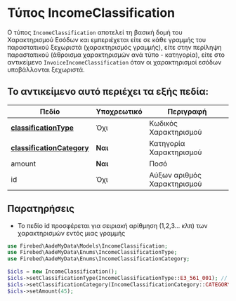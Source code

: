 # Τύπος IncomeClassification

Ο τύπος `IncomeClassification` αποτελεί τη βασική δομή του Χαρακτηρισμού Εσόδων
και εμπεριέχεται είτε σε κάθε γραμμής του παραστατικού ξεχωριστά (χαρακτηρισμός γραμμής),
είτε στην περίληψη παραστατικού (άθροισμα χαρακτηρισμών ανά τύπο - κατηγορία),
είτε στο αντικείμενο `InvoiceIncomeClassification` όταν οι χαρακτηρισμοί εσόδων υποβάλλονται ξεχωριστά.

## Το αντικείμενο αυτό περιέχει τα εξής πεδία:

| Πεδίο                                                            | Υποχρεωτικό | Περιγραφή                   |
|------------------------------------------------------------------|-------------|-----------------------------|
| [**classificationType**](../appendix/income-classifications)     | Όχι         | Κωδικός Χαρακτηρισμού       |
| [**classificationCategory**](../appendix/income-classifications) | **Ναι**     | Κατηγορία Χαρακτηρισμού     |
| amount                                                           | **Ναι**     | Ποσό                        |
| id                                                               | Όχι         | Αύξων αριθμός Χαρακτηρισμού |

## Παρατηρήσεις

- Το πεδίο id προσφέρεται για σειριακή αρίθμηση (1,2,3… κλπ) των χαρακτηρισμών
  εντός μιας γραμμής

```php
use Firebed\AadeMyData\Models\IncomeClassification;
use Firebed\AadeMyData\Enums\IncomeClassificationType;
use Firebed\AadeMyData\Enums\IncomeClassificationCategory;

$icls = new IncomeClassification();
$icls->setClassificationType(IncomeClassificationType::E3_561_001); // Πωλήσεις αγαθών και υπηρεσιών Χονδρικές - Επιτηδευματιών
$icls->setClassificationCategory(IncomeClassificationCategory::CATEGORY_1_1); // Έσοδα από Πώληση Εμπορευμάτων
$icls->setAmount(45);
```